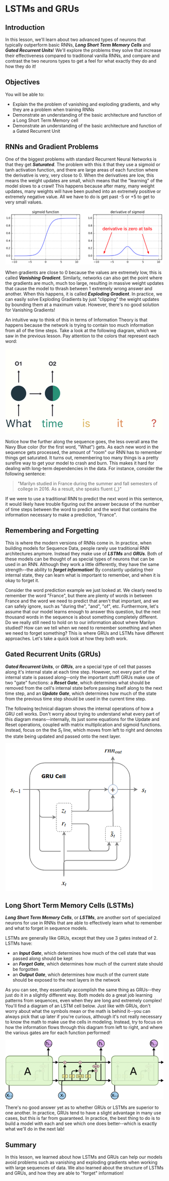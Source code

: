 
# LSTMs and GRUs

## Introduction

In this lesson, we'll learn about two advanced types of neurons that typically outperform basic RNNs, **_Long Short Term Memory Cells_** and **_Gated Recurrent Units_**! We'll explore the problems they solve that increase their effectiveness compared to traditional vanilla RNNs, and compare and contrast the two neurons types to get a feel for what exactly they do and how they do it!

## Objectives

You will be able to:

* Explain the the problem of vanishing and exploding gradients, and why they are a problem when training RNNs
* Demonstrate an understanding of the basic architecture and function of a Long Short Term Memory cell
* Demonstrate an understanding of the basic architecture and function of a Gated Recurrent Unit

## RNNs and Gradient Problems

One of the biggest problems with standard Recurrent Neural Networks is that they get **_Saturated_**. The problem with this it that they use a sigmoid or tanh activation function, and there are large areas of each function where the derivative is very, very close to 0. When the derivatives are low, this means the weight updates are small, which means that the "learning" of the model slows to a crawl! This happens because after many, many weight updates, many weights will have been pushed into an extremely positive or extremely negative value. All we have to do is get past -5 or +5 to get to very small values. 

<img src='vanishing_gradient.png'>

When gradients are close to 0 because the values are extremely low, this is called **_Vanishing Gradient_**. Similarly, networks can also get the point where the gradients are much, much too large, resulting in massive weight updates that cause the model to thrash between 1 extremely wrong answer and another. When this happens, it is called **_Exploding Gradient_**. In practice, we can easily solve Exploding Gradients by just "clipping" the weight updates by bounding them at a maximum value. However, there's no good solution for Vanishing Gradients!

An intuitive way to think of this in terms of Information Theory is that happens because the network is trying to contain too much information from all of the time steps. Take a look at the following diagram, which we saw in the previous lesson. Pay attention to the colors that represent each word:

<img src='unrolled.gif'>

Notice how the further along the sequence goes, the less overall area the Navy Blue color (for the first word, "What") gets. As each new word in the sequence gets processed, the amount of "room" our RNN has to remember things get saturated. It turns out, remembering too many things is a pretty surefire way to get your model to crash and burn. This makes it hard for dealing with long-term dependencies in the data. For instance, consider the following sentence:

> "Marilyn studied in France during the summer and fall semesters of college in 2016. As a result, she speaks fluent {_}"

If we were to use a traditional RNN to predict the next word in this sentence, it would likely have trouble figuring out the answer because of the number of time steps between the word to predict and the word that contains the information necessary to make a prediction, "France". 


## Remembering and Forgetting

This is where the modern versions of RNNs come in. In practice, when building models for Sequence Data, people rarely use traditional RNN architectures anymore. Instead they make use of **_LSTMs_** and **_GRUs_**. Both of these models can be thought of as special types of neurons that can be used in an RNN. Although they work a little differently, they have the same strength--the ability to **_forget information_**!  By constantly updating their internal state, they can learn what is important to remember, and when it is okay to forget it. 

Consider the word prediction example we just looked at. We clearly need to remember the word "France", but there are plenty of words in between France and the word we need to predict that aren't that important, and we can safely ignore, such as "during the", "and", "of", etc. Furthermore, let's assume that our model learns enough to answer this question, but the next thousand words in the sequence is about something completely different. Do we really still need to hold on to our information about where Marilyn studied? How can we tell when we need to remember something and when we need to forget something? This is where GRUs and LSTMs have different approaches. Let's take a quick look at how they both work. 


## Gated Recurrent Units (GRUs)

**_Gated Recurrent Units_**, or **_GRUs_**, are a special type of cell that passes along it's internal state at each time step. However, not every part of the internal state is passed along--only the important stuff! GRUs make use of two "gate" functions: a **_Reset Gate_**, which determines what should be removed from the cell's internal state before passing itself along to the next time step, and an **_Update Gate_**, which determines how much of the state from the previous time step should be used in the current time step. 

The following technical diagram shows the internal operations of how a GRU cell works. Don't worry about trying to understand what every part of this diagram means--internally, its just some equations for the Update and Reset operations, coupled with matrix multiplication and sigmoid functions. Instead, focus on the the $S_t$ line, which moves from left to right and denotes the state being updated and passed onto the next layer. 

<img src='gru.png'>

## Long Short Term Memory Cells (LSTMs)

**_Long Short Term Memory Cells_**, or **_LSTMs_**, are another sort of specialized neurons for use in RNNs that are able to effectively learn what to remember and what to forget in sequence models. 

LSTMs are generally like GRUs, except that they use 3 gates instead of 2. LSTMs have: 

* an **_Input Gate_**, which determines how much of the cell state that was passed along should be kept
* an **_Forget Gate_**, which determines how much of the current state should be forgotten
* an **_Output Gate_**, which determines how much of the current state should be exposed to the next layers in the network

As you can see, they essentially accomplish the same thing as GRUs--they just do it in a slightly different way. Both models do a great job learning patterns from sequences, even when they are long and extremely complex! You'll find a diagram of an LSTM cell below. Just like with GRUs, don't worry about what the symbols mean or the math is behind it--you can always pick that up later if you're curious, although it's not really necessary to know the math to make use the cells in modeling. Instead, try to focus on how the information flows through this diagram from left to right, and where the various gates are for each function performed!

<img src='LSTM3-chain.png'>

There's no good answer yet as to whether GRUs or LSTMs are superior to one another. In practice, GRUs tend to have a slight advantage in many use cases, but this is far from guaranteed. In practice, the best thing to do is to build a model with each and see which one does better--which is exactly what we'll do in the next lab!

## Summary

In this lesson, we learned about how LSTMs and GRUs can help our models avoid problems such as vanishing and exploding gradients when working with large sequences of data. We also learned about the structure of LSTMs and GRUs, and how they are able to "forget" information!
